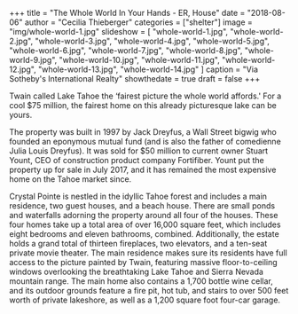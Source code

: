 +++
title = "The Whole World In Your Hands - ER, House"
date = "2018-08-06"
author = "Cecilia Thieberger"
categories = ["shelter"]
image = "img/whole-world-1.jpg"
slideshow = [
  "whole-world-1.jpg",
  "whole-world-2.jpg",
  "whole-world-3.jpg",
  "whole-world-4.jpg",
  "whole-world-5.jpg",
  "whole-world-6.jpg",
  "whole-world-7.jpg",
  "whole-world-8.jpg",
  "whole-world-9.jpg",
  "whole-world-10.jpg",
  "whole-world-11.jpg",
  "whole-world-12.jpg",
  "whole-world-13.jpg",
  "whole-world-14.jpg"
]
caption = "Via Sotheby's International Realty"
showthedate = true
draft = false
+++

Twain called Lake Tahoe the ‘fairest picture the whole world affords.' For a cool $75 million, the fairest home on this already picturesque lake can be yours.

The property was built in 1997 by Jack Dreyfus, a Wall Street bigwig who founded an eponymous mutual fund (and is also the father of comedienne Julia Louis Dreyfus). It was sold for $50 million to current owner Stuart Yount, CEO of construction product company Fortifiber. Yount put the property up for sale in July 2017, and it has remained the most expensive home on the Tahoe market since.

Crystal Pointe is nestled in the idyllic Tahoe forest and includes a main residence, two guest houses, and a beach house. There are small ponds and waterfalls adorning the property around all four of the houses. These four homes take up a total area of over 16,000 square feet, which includes eight bedrooms and eleven bathrooms, combined. Additionally, the estate holds a grand total of thirteen fireplaces, two elevators, and a ten-seat private movie theater. The main residence makes sure its residents have full access to the picture painted by Twain, featuring massive floor-to-ceiling windows overlooking the breathtaking Lake Tahoe and Sierra Nevada mountain range. The main home also contains a 1,700 bottle wine cellar, and its outdoor grounds feature a fire pit, hot tub, and stairs to over 500 feet worth of private lakeshore, as well as a 1,200 square foot four-car garage.